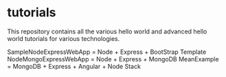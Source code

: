 tutorials
=========

This repository contains all the various hello world and advanced hello world tutorials for various technologies. 

SampleNodeExpressWebApp = Node + Express + BootStrap Template
NodeMongoExpressWebApp = Node + Express + MongoDB
MeanExample = MongoDB + Express + Angular + Node Stack
